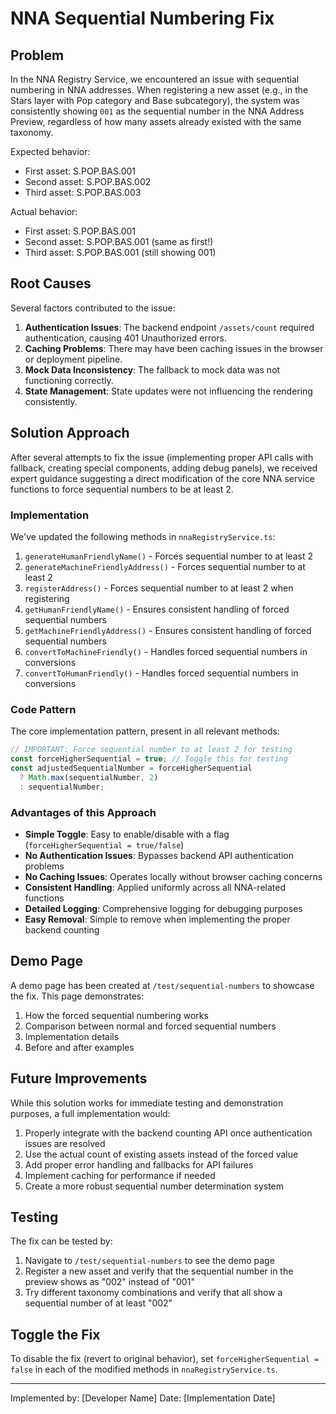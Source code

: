 # NNA Sequential Numbering Fix

## Problem

In the NNA Registry Service, we encountered an issue with sequential numbering in NNA addresses. When registering a new asset (e.g., in the Stars layer with Pop category and Base subcategory), the system was consistently showing `001` as the sequential number in the NNA Address Preview, regardless of how many assets already existed with the same taxonomy.

Expected behavior:
- First asset: S.POP.BAS.001
- Second asset: S.POP.BAS.002
- Third asset: S.POP.BAS.003

Actual behavior:
- First asset: S.POP.BAS.001
- Second asset: S.POP.BAS.001 (same as first!)
- Third asset: S.POP.BAS.001 (still showing 001)

## Root Causes

Several factors contributed to the issue:

1. **Authentication Issues**: The backend endpoint `/assets/count` required authentication, causing 401 Unauthorized errors.
2. **Caching Problems**: There may have been caching issues in the browser or deployment pipeline.
3. **Mock Data Inconsistency**: The fallback to mock data was not functioning correctly.
4. **State Management**: State updates were not influencing the rendering consistently.

## Solution Approach

After several attempts to fix the issue (implementing proper API calls with fallback, creating special components, adding debug panels), we received expert guidance suggesting a direct modification of the core NNA service functions to force sequential numbers to be at least 2.

### Implementation

We've updated the following methods in `nnaRegistryService.ts`:

1. `generateHumanFriendlyName()` - Forces sequential number to at least 2
2. `generateMachineFriendlyAddress()` - Forces sequential number to at least 2
3. `registerAddress()` - Forces sequential number to at least 2 when registering
4. `getHumanFriendlyName()` - Ensures consistent handling of forced sequential numbers
5. `getMachineFriendlyAddress()` - Ensures consistent handling of forced sequential numbers
6. `convertToMachineFriendly()` - Handles forced sequential numbers in conversions
7. `convertToHumanFriendly()` - Handles forced sequential numbers in conversions

### Code Pattern

The core implementation pattern, present in all relevant methods:

```typescript
// IMPORTANT: Force sequential number to at least 2 for testing
const forceHigherSequential = true; // Toggle this for testing
const adjustedSequentialNumber = forceHigherSequential 
  ? Math.max(sequentialNumber, 2)
  : sequentialNumber;
```

### Advantages of this Approach

- **Simple Toggle**: Easy to enable/disable with a flag (`forceHigherSequential = true/false`)
- **No Authentication Issues**: Bypasses backend API authentication problems
- **No Caching Issues**: Operates locally without browser caching concerns
- **Consistent Handling**: Applied uniformly across all NNA-related functions
- **Detailed Logging**: Comprehensive logging for debugging purposes
- **Easy Removal**: Simple to remove when implementing the proper backend counting

## Demo Page

A demo page has been created at `/test/sequential-numbers` to showcase the fix. This page demonstrates:

1. How the forced sequential numbering works
2. Comparison between normal and forced sequential numbers
3. Implementation details
4. Before and after examples

## Future Improvements

While this solution works for immediate testing and demonstration purposes, a full implementation would:

1. Properly integrate with the backend counting API once authentication issues are resolved
2. Use the actual count of existing assets instead of the forced value
3. Add proper error handling and fallbacks for API failures
4. Implement caching for performance if needed
5. Create a more robust sequential number determination system

## Testing

The fix can be tested by:

1. Navigate to `/test/sequential-numbers` to see the demo page
2. Register a new asset and verify that the sequential number in the preview shows as "002" instead of "001"
3. Try different taxonomy combinations and verify that all show a sequential number of at least "002"

## Toggle the Fix

To disable the fix (revert to original behavior), set `forceHigherSequential = false` in each of the modified methods in `nnaRegistryService.ts`.

---

Implemented by: [Developer Name]
Date: [Implementation Date]